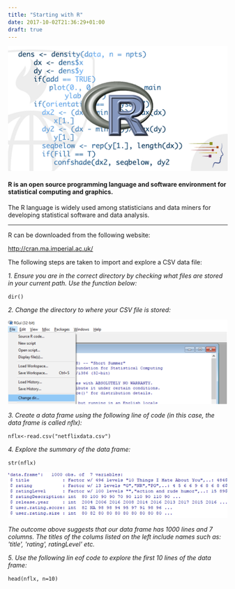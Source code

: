 ```yaml
---
title: "Starting with R"
date: 2017-10-02T21:36:29+01:00
draft: true
---
```


![alt text](/images/rpro.jpg)

#### R is an open source programming language and software environment for statistical computing and graphics. 
The R language is widely used among statisticians and data miners for developing statistical software and data analysis.

---

R can be downloaded from the following website:

http://cran.ma.imperial.ac.uk/ 



The following steps are taken to import and explore a CSV data file:


*1. Ensure you are in the correct directory by checking what files are stored in your current path. Use the function below:*


```
dir()
```


*2. Change the directory to where your CSV file is stored:*
	
	
![alt text](/images/chdir.png)


*3. Create a data frame using the following line of code (in this case, the data frame is called nflx):*

```
nflx<-read.csv("netflixdata.csv")
```





*4. Explore the summary of the data frame:*

```
str(nflx)
```


![alt text](/images/rdatafr.png)


*The outcome above suggests that our data frame has 1000 lines and 7 columns. The titles of the colums listed on the left include names such as: 'title', 'rating', ratingLevel' etc.* 


*5. Use the following lin eof code to explore the first 10 lines of the data frame:*

```
head(nflx, n=10)
```







		
